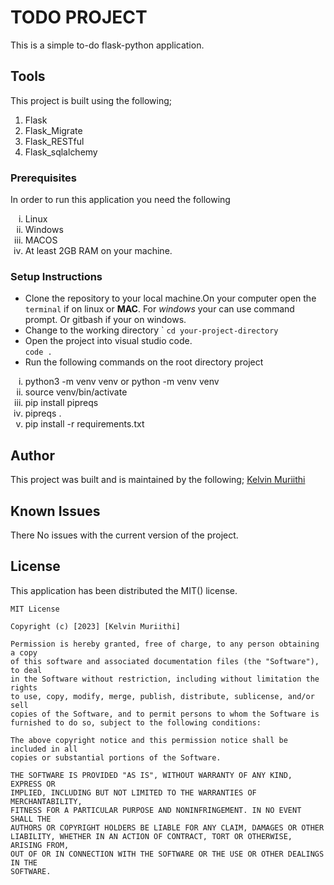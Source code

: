 # TODO PROJECT
This is a simple to-do flask-python application.


## Tools
This project is built using the following;
1. Flask 
2. Flask_Migrate
3. Flask_RESTful
4. Flask_sqlalchemy

### Prerequisites
In order to run this application you need the following
<ol type='i'>
<li>Linux</li>
<li>Windows</li>
<li>MACOS</li>
<li>At least 2GB RAM on your machine.</li>
</ol>

### Setup Instructions
 - Clone the repository to your local machine.On your computer open the `terminal` if on linux or **MAC**. For *windows* your can use command prompt. Or gitbash if your on windows.  
 - Change to the working directory `
 ``cd your-project-directory``
 - Open the project into visual studio code.  
  ```code .```
 - Run the following commands on the root directory project 
 <ol type='i'>
<li>python3 -m venv venv or python -m venv venv</li>
<li>source venv/bin/activate</li>
<li>pip install pipreqs</li>
<li>pipreqs .</li>
<li>pip install -r requirements.txt</li>
</ol>

## Author 
This project was built and is maintained by the following;
[Kelvin Muriithi](https://github.com/kelvinmuriithi)

## Known Issues
There No issues with the current version of the project. 

## License
This application has been distributed the MIT() license. 
```
MIT License

Copyright (c) [2023] [Kelvin Muriithi]

Permission is hereby granted, free of charge, to any person obtaining a copy
of this software and associated documentation files (the "Software"), to deal
in the Software without restriction, including without limitation the rights
to use, copy, modify, merge, publish, distribute, sublicense, and/or sell
copies of the Software, and to permit persons to whom the Software is
furnished to do so, subject to the following conditions:

The above copyright notice and this permission notice shall be included in all
copies or substantial portions of the Software.

THE SOFTWARE IS PROVIDED "AS IS", WITHOUT WARRANTY OF ANY KIND, EXPRESS OR
IMPLIED, INCLUDING BUT NOT LIMITED TO THE WARRANTIES OF MERCHANTABILITY,
FITNESS FOR A PARTICULAR PURPOSE AND NONINFRINGEMENT. IN NO EVENT SHALL THE
AUTHORS OR COPYRIGHT HOLDERS BE LIABLE FOR ANY CLAIM, DAMAGES OR OTHER
LIABILITY, WHETHER IN AN ACTION OF CONTRACT, TORT OR OTHERWISE, ARISING FROM,
OUT OF OR IN CONNECTION WITH THE SOFTWARE OR THE USE OR OTHER DEALINGS IN THE
SOFTWARE.
```